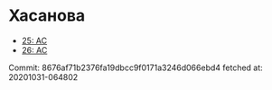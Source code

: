 # Хасанова
- [25: AC](25.md)
- [26: AC](26.md)

Commit: 8676af71b2376fa19dbcc9f0171a3246d066ebd4
 fetched at: 20201031-064802
